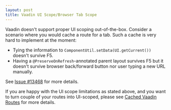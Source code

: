 ```yaml
---
layout: post
title: Vaadin UI Scope/Browser Tab Scope
---
```


Vaadin doesn't support proper UI scoping out-of-the-box. Consider a scenario where
you would cache a route for a tab. Such a cache is very hard to implement at the moment:

* Tying the information to `ComponentUtil.setData(UI.getCurrent())` doesn't survive F5.
* Having a `@PreserveOnRefresh`-annotated parent layout survives F5 but
  it doesn't survive browser back/forward button nor user typing a new URL manually.

See [Issue #13468](https://github.com/vaadin/flow/issues/13468) for more details.

If you are happy with the UI scope limitations as stated above, and you want to
turn couple of your routes into UI-scoped, please see [Cached Vaadin Routes](../cached-vaadin-routes/)
for more details.
